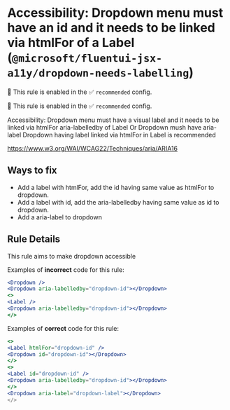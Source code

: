 # Accessibility: Dropdown menu must have an id and it needs to be linked via htmlFor of a Label (`@microsoft/fluentui-jsx-a11y/dropdown-needs-labelling`)

💼 This rule is enabled in the ✅ `recommended` config.

<!-- end auto-generated rule header -->

💼 This rule is enabled in the ✅ `recommended` config.

<!-- end auto-generated rule header -->

Accessibility: Dropdown menu must have a visual label and it needs to be linked via htmlFor aria-labelledby of Label Or Dropdown mush have aria-label
Dropdown having label linked via htmlFor in Label is recommended

<https://www.w3.org/WAI/WCAG22/Techniques/aria/ARIA16>

## Ways to fix

-   Add a label with htmlFor, add the id having same value as htmlFor to dropdown.
-   Add a label with id, add the aria-labelledby having same value as id to dropdown.
-   Add a aria-label to dropdown

## Rule Details

This rule aims to make dropdown accessible

Examples of **incorrect** code for this rule:

```jsx
<Dropdown />
<Dropdown aria-labelledby="dropdown-id"></Dropdown>
<>
<Label />
<Dropdown aria-labelledby="dropdown-id"></Dropdown>
</>
```

Examples of **correct** code for this rule:

```jsx
<>
<Label htmlFor="dropdown-id" />
<Dropdown id="dropdown-id"></Dropdown>
</>
<>
<Label id="dropdown-id" />
<Dropdown aria-labelledby="dropdown-id"></Dropdown>
</>
<Dropdown aria-label="dropdown-label"></Dropdown>
</>
```
